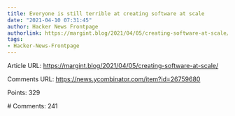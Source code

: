 ```yaml
---
title: Everyone is still terrible at creating software at scale
date: "2021-04-10 07:31:45"
author: Hacker News Frontpage
authorlink: https://margint.blog/2021/04/05/creating-software-at-scale/
tags:
- Hacker-News-Frontpage
---
```


<p>Article URL: <a href="https://margint.blog/2021/04/05/creating-software-at-scale/">https://margint.blog/2021/04/05/creating-software-at-scale/</a></p>
<p>Comments URL: <a href="https://news.ycombinator.com/item?id=26759680">https://news.ycombinator.com/item?id=26759680</a></p>
<p>Points: 329</p>
<p># Comments: 241</p>
